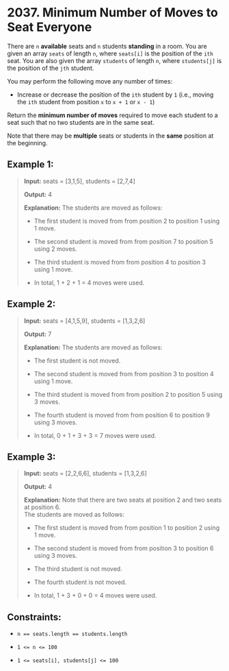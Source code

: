 # 2037. Minimum Number of Moves to Seat Everyone

There are `n` **available** seats and `n` students **standing** in a room. You are given an array `seats` of length `n`, where `seats[i]` is the position of the `ith` seat. You are also given the array `students` of length `n`, where `students[j]` is the position of the `jth` student.

You may perform the following move any number of times:

- Increase or decrease the position of the `ith` student by `1` (i.e., moving the `ith` student from position `x` to `x + 1` or `x - 1`)

Return the **minimum number of moves** required to move each student to a seat such that no two students are in the same seat.

Note that there may be **multiple** seats or students in the **same** position at the beginning.

## Example 1:

> **Input:** seats = [3,1,5], students = [2,7,4]
>
> **Output:** 4
>
> **Explanation:** The students are moved as follows:
>
> - The first student is moved from from position 2 to position 1 using 1 move.
>
> - The second student is moved from from position 7 to position 5 using 2 moves.
>
> - The third student is moved from from position 4 to position 3 using 1 move.
>
> - In total, 1 + 2 + 1 = 4 moves were used.

## Example 2:

> **Input:** seats = [4,1,5,9], students = [1,3,2,6]
>
> **Output:** 7
>
> **Explanation:** The students are moved as follows:
>
> - The first student is not moved.
>
> - The second student is moved from from position 3 to position 4 using 1 move.
>
> - The third student is moved from from position 2 to position 5 using 3 moves.
>
> - The fourth student is moved from from position 6 to position 9 using 3 moves.
>
> - In total, 0 + 1 + 3 + 3 = 7 moves were used.

## Example 3:

> **Input:** seats = [2,2,6,6], students = [1,3,2,6]
>
> **Output:** 4
>
> **Explanation:** Note that there are two seats at position 2 and two seats at position 6.\
> The students are moved as follows:
>
> - The first student is moved from from position 1 to position 2 using 1 move.
>
> - The second student is moved from from position 3 to position 6 using 3 moves.
>
> - The third student is not moved.
>
> - The fourth student is not moved.
>
> - In total, 1 + 3 + 0 + 0 = 4 moves were used.

## Constraints:

- `n == seats.length == students.length`

- `1 <= n <= 100`

- `1 <= seats[i], students[j] <= 100`
